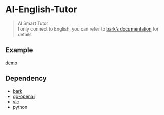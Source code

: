 # AI-English-Tutor

> AI Smart Tutor  
> I only connect to English, you can refer to [bark’s documentation](https://github.com/suno-ai/bark#supported-languages) for details


## Example

[demo](https://raw.githubusercontent.com/Guaderxx/ai-tutor/tmp/demo.mp4)


## Dependency

- [bark](https://github.com/suno-ai/bark)
- [go-openai](https://github.com/sashabaranov/go-openai)
- [vlc](https://github.com/videolan/vlc)
- python

